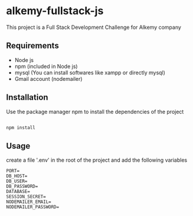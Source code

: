 # alkemy-fullstack-js

This project is a Full Stack Development Challenge for Alkemy company

## Requirements

- Node js
- npm (included in Node js)
- mysql (You can install softwares like xampp or directly mysql)
- Gmail account (nodemailer)

## Installation

Use the package manager npm to install the dependencies of the project

```bash

npm install

```

## Usage

create a file '.env' in the root of the project and add the following variables

```.env
PORT=
DB_HOST=
DB_USER=
DB_PASSWORD=
DATABASE=
SESSION_SECRET=
NODEMAILER_EMAIL=
NODEMAILER_PASSWORD=
```
